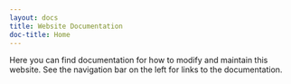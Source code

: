 ```yaml
---
layout: docs
title: Website Documentation
doc-title: Home
---
```


Here you can find documentation for how to modify and maintain this website. See the navigation bar on the left for links to the documentation.
